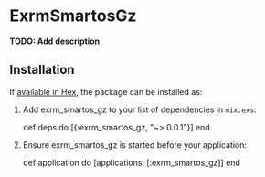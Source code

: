 # ExrmSmartosGz

**TODO: Add description**

## Installation

If [available in Hex](https://hex.pm/docs/publish), the package can be installed as:

  1. Add exrm_smartos_gz to your list of dependencies in `mix.exs`:

        def deps do
          [{:exrm_smartos_gz, "~> 0.0.1"}]
        end

  2. Ensure exrm_smartos_gz is started before your application:

        def application do
          [applications: [:exrm_smartos_gz]]
        end

